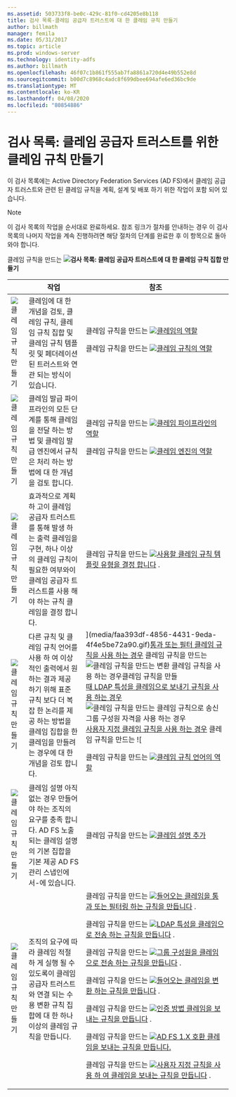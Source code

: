 ```yaml
---
ms.assetid: 503733f8-be0c-429c-81f0-cd4205e8b118
title: 검사 목록-클레임 공급자 트러스트에 대 한 클레임 규칙 만들기
author: billmath
manager: femila
ms.date: 05/31/2017
ms.topic: article
ms.prod: windows-server
ms.technology: identity-adfs
ms.author: billmath
ms.openlocfilehash: 46f07c1b861f555ab7fa8861a720d4e49b552e8d
ms.sourcegitcommit: b00d7c8968c4adc8f699dbee694afe6ed36bc9de
ms.translationtype: MT
ms.contentlocale: ko-KR
ms.lasthandoff: 04/08/2020
ms.locfileid: "80854886"
---
```

# <a name="checklist-creating-claim-rules-for-a-claims-provider-trust"></a>검사 목록: 클레임 공급자 트러스트를 위한 클레임 규칙 만들기


이 검사 목록에는 Active Directory Federation Services \(AD FS\)에서 클레임 공급자 트러스트와 관련 된 클레임 규칙을 계획, 설계 및 배포 하기 위한 작업이 포함 되어 있습니다.  
  
> [!NOTE]  
> 이 검사 목록의 작업을 순서대로 완료하세요. 참조 링크가 절차를 안내하는 경우 이 검사 목록의 나머지 작업을 계속 진행하려면 해당 절차의 단계를 완료한 후 이 항목으로 돌아와야 합니다.  
  
클레임 규칙을 만드는 ![](media/2b05dce3-938f-4168-9b8f-1f4398cbdb9b.gif)**검사 목록: 클레임 공급자 트러스트에 대 한 클레임 규칙 집합 만들기**  
  
||작업|참조|  
|-|--------|-------------|  
|![클레임 규칙 만들기](media/icon_checkboxo.gif)|클레임에 대 한 개념을 검토, 클레임 규칙, 클레임 규칙 집합 및 클레임 규칙 템플릿 및 페더레이션된 트러스트와 연관 되는 방식이 있습니다.|클레임 규칙을 만드는 ![](media/faa393df-4856-4431-9eda-4f4e5be72a90.gif)[클레임의 역할](../../ad-fs/technical-reference/The-Role-of-Claims.md)<p>클레임 규칙을 만드는 ![](media/faa393df-4856-4431-9eda-4f4e5be72a90.gif)[클레임 규칙의 역할](../../ad-fs/technical-reference/The-Role-of-Claim-Rules.md)|  
|![클레임 규칙 만들기](media/icon_checkboxo.gif)|클레임 발급 파이프라인의 모든 단계를 통해 클레임을 전달 하는 방법 및 클레임 발급 엔진에서 규칙은 처리 하는 방법에 대 한 개념을 검토 합니다.|클레임 규칙을 만드는 ![](media/faa393df-4856-4431-9eda-4f4e5be72a90.gif)[클레임 파이프라인의 역할](../../ad-fs/technical-reference/The-Role-of-the-Claims-Pipeline.md)<p>클레임 규칙을 만드는 ![](media/faa393df-4856-4431-9eda-4f4e5be72a90.gif)[클레임 엔진의 역할](../../ad-fs/technical-reference/The-Role-of-the-Claims-Engine.md)|  
|![클레임 규칙 만들기](media/icon_checkboxo.gif)|효과적으로 계획 하 고이 클레임 공급자 트러스트를 통해 발생 하는 출력 클레임을 구현, 하나 이상의 클레임 규칙이 필요한 여부와이 클레임 공급자 트러스트를 사용 해야 하는 규칙 클레임을 결정 합니다.|클레임 규칙을 만드는 ![](media/faa393df-4856-4431-9eda-4f4e5be72a90.gif)[사용할 클레임 규칙 템플릿 유형을 결정 합니다](../../ad-fs/technical-reference/Determine-the-Type-of-Claim-Rule-Template-to-Use.md) .|  
|![클레임 규칙 만들기](media/icon_checkboxo.gif)|다른 규칙 및 클레임 규칙 언어를 사용 하 여 이상적인 출력에서 원하는 결과 제공 하기 위해 표준 규칙 보다 더 복잡 한 논리를 제공 하는 방법을 클레임 집합을 한 클레임을 만들려는 경우에 대 한 개념을 검토 합니다.|](media/faa393df-4856-4431-9eda-4f4e5be72a90.gif)[통과 또는 필터 클레임 규칙을 사용 하는 경우](../../ad-fs/technical-reference/When-to-Use-a-Pass-Through-or-Filter-Claim-Rule.md) 클레임 규칙을 만드는 ![<p>클레임 규칙을 만드는 ![](media/faa393df-4856-4431-9eda-4f4e5be72a90.gif)[변환 클레임 규칙을 사용 하는 경우](../../ad-fs/technical-reference/When-to-Use-a-Transform-Claim-Rule.md)<p>클레임 규칙을 만들](media/faa393df-4856-4431-9eda-4f4e5be72a90.gif)[때 LDAP 특성을 클레임으로 보내기 규칙을 사용 하는 경우](../../ad-fs/technical-reference/When-to-Use-a-Send-LDAP-Attributes-as-Claims-Rule.md) ![<p>클레임 규칙을 만드는 ![](media/faa393df-4856-4431-9eda-4f4e5be72a90.gif)[클레임 규칙으로 송신 그룹 구성원 자격을 사용 하는 경우](../../ad-fs/technical-reference/When-to-Use-a-Send-Group-Membership-as-a-Claim-Rule.md)<p>](media/faa393df-4856-4431-9eda-4f4e5be72a90.gif)[사용자 지정 클레임 규칙을 사용 하는 경우](../../ad-fs/technical-reference/When-to-Use-a-Custom-Claim-Rule.md) 클레임 규칙을 만드는 ![<p>클레임 규칙을 만드는 ![](media/faa393df-4856-4431-9eda-4f4e5be72a90.gif)[클레임 규칙 언어의 역할](../../ad-fs/technical-reference/The-Role-of-the-Claim-Rule-Language.md)|  
|![클레임 규칙 만들기](media/icon_checkboxo.gif)|클레임 설명 아직 없는 경우 만들어야 하는 조직의 요구를 충족 합니다. AD FS 노출 되는 클레임 설명의 기본 집합을 기본 제공 AD FS 관리 스냅인에서\-에 있습니다.|클레임 규칙을 만드는 ![](media/15dd35b6-6cc6-421f-93f8-7109920e7144.gif)[클레임 설명 추가](../../ad-fs/operations/Add-a-Claim-Description.md)|  
|![클레임 규칙 만들기](media/icon_checkboxo.gif)|조직의 요구에 따라 클레임 적절 하 게 실행 될 수 있도록이 클레임 공급자 트러스트와 연결 되는 수용 변환 규칙 집합에 대 한 하나 이상의 클레임 규칙을 만듭니다.|클레임 규칙을 만드는 ![](media/15dd35b6-6cc6-421f-93f8-7109920e7144.gif)[들어오는 클레임을 통과 또는 필터링 하는 규칙을 만듭니다](../../ad-fs/operations/Create-a-Rule-to-Pass-Through-or-Filter-an-Incoming-Claim.md) .<p>클레임 규칙을 만드는 ![](media/15dd35b6-6cc6-421f-93f8-7109920e7144.gif)[LDAP 특성을 클레임으로 전송 하는 규칙을 만듭니다](../../ad-fs/operations/Create-a-Rule-to-Send-LDAP-Attributes-as-Claims.md) .<p>클레임 규칙을 만드는 ![](media/15dd35b6-6cc6-421f-93f8-7109920e7144.gif)[그룹 구성원을 클레임으로 전송 하는 규칙을 만듭니다](../../ad-fs/operations/Create-a-Rule-to-Send-Group-Membership-as-a-Claim.md) .<p>클레임 규칙을 만드는 ![](media/15dd35b6-6cc6-421f-93f8-7109920e7144.gif)[들어오는 클레임을 변환 하는 규칙을 만듭니다](../../ad-fs/operations/Create-a-Rule-to-Transform-an-Incoming-Claim.md) .<p>클레임 규칙을 만드는 ![](media/15dd35b6-6cc6-421f-93f8-7109920e7144.gif)[인증 방법 클레임을 보내는 규칙을 만듭니다](../../ad-fs/operations/Create-a-Rule-to-Send-an-Authentication-Method-Claim.md) .<p>클레임 규칙을 만드는 ![](media/15dd35b6-6cc6-421f-93f8-7109920e7144.gif)[AD FS 1.X 호환 클레임을 보내는 규칙을 만듭니다.](../../ad-fs/operations/Create-a-Rule-to-Send-an-AD-FS-1x-Compatible-Claim.md)<p>클레임 규칙을 만드는 ![](media/15dd35b6-6cc6-421f-93f8-7109920e7144.gif)[사용자 지정 규칙을 사용 하 여 클레임을 보내는 규칙을 만듭니다](../../ad-fs/operations/Create-a-Rule-to-Send-Claims-Using-a-Custom-Rule.md) .|  
  

